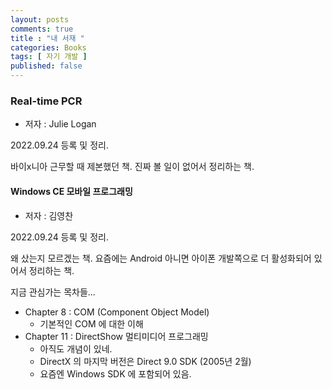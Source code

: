 ```yaml
---
layout: posts
comments: true
title : "내 서재 "
categories: Books
tags: [ 자기 개발 ]
published: false
---
```


### Real-time PCR
- 저자 : Julie Logan

2022.09.24 등록 및 정리.

바이x니아 근무할 때 제본했던 책.
진짜 볼 일이 없어서 정리하는 책.


#### Windows CE 모바일 프로그래밍
- 저자 : 김영찬

2022.09.24 등록 및 정리.

왜 샀는지 모르겠는 책.
요즘에는 Android 아니면 아이폰 개발쪽으로 더 활성화되어 있어서 정리하는 책.

지금 관심가는 목차들...

- Chapter 8 : COM (Component Object Model)
   - 기본적인 COM 에 대한 이해
- Chapter 11 : DirectShow 멀티미디어 프로그래밍
   - 아직도 개념이 있네.
   - DirectX 의 마지막 버전은 Direct 9.0 SDK (2005년 2월) 
   - 요즘엔 Windows SDK 에 포함되어 있음.

